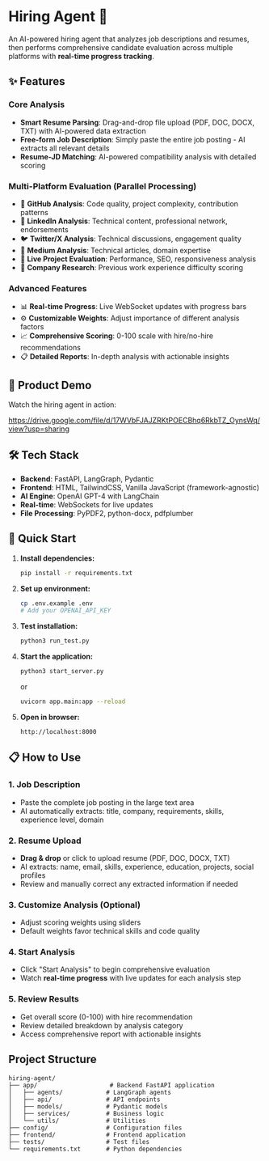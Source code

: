 # Hiring Agent 🤖

An AI-powered hiring agent that analyzes job descriptions and resumes, then performs comprehensive candidate evaluation across multiple platforms with **real-time progress tracking**.

## ✨ Features

### Core Analysis
- **Smart Resume Parsing**: Drag-and-drop file upload (PDF, DOC, DOCX, TXT) with AI-powered data extraction
- **Free-form Job Description**: Simply paste the entire job posting - AI extracts all relevant details
- **Resume-JD Matching**: AI-powered compatibility analysis with detailed scoring

### Multi-Platform Evaluation (Parallel Processing)
- 🔧 **GitHub Analysis**: Code quality, project complexity, contribution patterns
- 💼 **LinkedIn Analysis**: Technical content, professional network, endorsements  
- 🐦 **Twitter/X Analysis**: Technical discussions, engagement quality
- 📝 **Medium Analysis**: Technical articles, domain expertise
- 🚀 **Live Project Evaluation**: Performance, SEO, responsiveness analysis
- 🏢 **Company Research**: Previous work experience difficulty scoring

### Advanced Features
- 📊 **Real-time Progress**: Live WebSocket updates with progress bars
- ⚙️ **Customizable Weights**: Adjust importance of different analysis factors
- 📈 **Comprehensive Scoring**: 0-100 scale with hire/no-hire recommendations
- 📋 **Detailed Reports**: In-depth analysis with actionable insights

## 🎥 Product Demo

Watch the hiring agent in action:

https://drive.google.com/file/d/17WVbFJAJZRKtPOECBhq6RkbTZ_OynsWq/view?usp=sharing

## 🛠️ Tech Stack

- **Backend**: FastAPI, LangGraph, Pydantic
- **Frontend**: HTML, TailwindCSS, Vanilla JavaScript (framework-agnostic)
- **AI Engine**: OpenAI GPT-4 with LangChain
- **Real-time**: WebSockets for live updates
- **File Processing**: PyPDF2, python-docx, pdfplumber

## 🚀 Quick Start

1. **Install dependencies:**
   ```bash
   pip install -r requirements.txt
   ```

2. **Set up environment:**
   ```bash
   cp .env.example .env
   # Add your OPENAI_API_KEY
   ```

3. **Test installation:**
   ```bash
   python3 run_test.py
   ```

4. **Start the application:**
   ```bash
   python3 start_server.py
   ```
   or
   ```bash
   uvicorn app.main:app --reload
   ```

5. **Open in browser:**
   ```
   http://localhost:8000
   ```

## 📋 How to Use

### 1. Job Description
- Paste the complete job posting in the large text area
- AI automatically extracts: title, company, requirements, skills, experience level, domain

### 2. Resume Upload
- **Drag & drop** or click to upload resume (PDF, DOC, DOCX, TXT)
- AI extracts: name, email, skills, experience, education, projects, social profiles
- Review and manually correct any extracted information if needed

### 3. Customize Analysis (Optional)
- Adjust scoring weights using sliders
- Default weights favor technical skills and code quality

### 4. Start Analysis
- Click "Start Analysis" to begin comprehensive evaluation
- Watch **real-time progress** with live updates for each analysis step

### 5. Review Results
- Get overall score (0-100) with hire recommendation
- Review detailed breakdown by analysis category
- Access comprehensive report with actionable insights

## Project Structure

```
hiring-agent/
├── app/                    # Backend FastAPI application
│   ├── agents/            # LangGraph agents
│   ├── api/               # API endpoints
│   ├── models/            # Pydantic models
│   ├── services/          # Business logic
│   └── utils/             # Utilities
├── config/                # Configuration files
├── frontend/              # Frontend application
├── tests/                 # Test files
└── requirements.txt       # Python dependencies
```